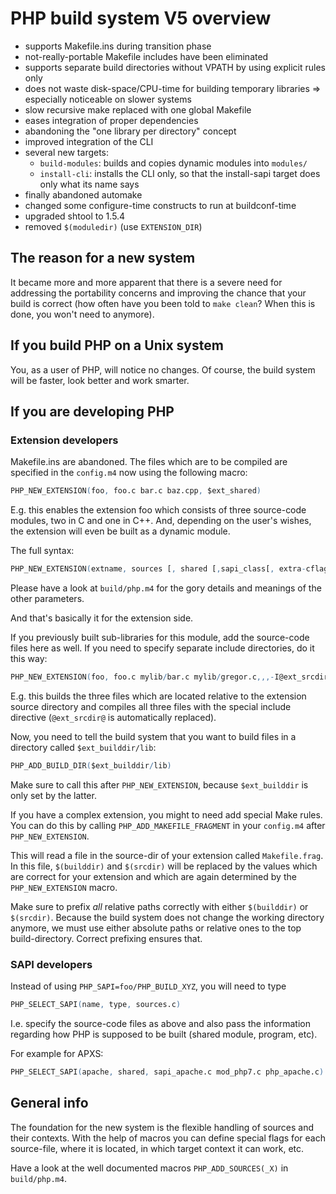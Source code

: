 # PHP build system V5 overview

* supports Makefile.ins during transition phase
* not-really-portable Makefile includes have been eliminated
* supports separate build directories without VPATH by using explicit rules only
* does not waste disk-space/CPU-time for building temporary libraries =>
  especially noticeable on slower systems
* slow recursive make replaced with one global Makefile
* eases integration of proper dependencies
* abandoning the "one library per directory" concept
* improved integration of the CLI
* several new targets:
  * `build-modules`: builds and copies dynamic modules into `modules/`
  * `install-cli`: installs the CLI only, so that the install-sapi target does
    only what its name says
* finally abandoned automake
* changed some configure-time constructs to run at buildconf-time
* upgraded shtool to 1.5.4
* removed `$(moduledir)` (use `EXTENSION_DIR`)

## The reason for a new system

It became more and more apparent that there is a severe need for addressing the
portability concerns and improving the chance that your build is correct (how
often have you been told to `make clean`? When this is done, you won't need to
anymore).

## If you build PHP on a Unix system

You, as a user of PHP, will notice no changes. Of course, the build system will
be faster, look better and work smarter.

## If you are developing PHP

### Extension developers

Makefile.ins are abandoned. The files which are to be compiled are specified in
the `config.m4` now using the following macro:

```m4
PHP_NEW_EXTENSION(foo, foo.c bar.c baz.cpp, $ext_shared)
```

E.g. this enables the extension foo which consists of three source-code modules,
two in C and one in C++. And, depending on the user's wishes, the extension will
even be built as a dynamic module.

The full syntax:

```m4
PHP_NEW_EXTENSION(extname, sources [, shared [,sapi_class[, extra-cflags]]])
```

Please have a look at `build/php.m4` for the gory details and meanings of the
other parameters.

And that's basically it for the extension side.

If you previously built sub-libraries for this module, add the source-code files
here as well. If you need to specify separate include directories, do it this
way:

```m4
PHP_NEW_EXTENSION(foo, foo.c mylib/bar.c mylib/gregor.c,,,-I@ext_srcdir@/lib)
```

E.g. this builds the three files which are located relative to the extension
source directory and compiles all three files with the special include directive
(`@ext_srcdir@` is automatically replaced).

Now, you need to tell the build system that you want to build files in a
directory called `$ext_builddir/lib`:

```m4
PHP_ADD_BUILD_DIR($ext_builddir/lib)
```

Make sure to call this after `PHP_NEW_EXTENSION`, because `$ext_builddir` is
only set by the latter.

If you have a complex extension, you might to need add special Make rules. You
can do this by calling `PHP_ADD_MAKEFILE_FRAGMENT` in your `config.m4` after
`PHP_NEW_EXTENSION`.

This will read a file in the source-dir of your extension called
`Makefile.frag`. In this file, `$(builddir)` and `$(srcdir)` will be replaced by
the values which are correct for your extension and which are again determined
by the `PHP_NEW_EXTENSION` macro.

Make sure to prefix *all* relative paths correctly with either `$(builddir)` or
`$(srcdir)`. Because the build system does not change the working directory
anymore, we must use either absolute paths or relative ones to the top
build-directory. Correct prefixing ensures that.

### SAPI developers

Instead of using `PHP_SAPI=foo/PHP_BUILD_XYZ`, you will need to type

```m4
PHP_SELECT_SAPI(name, type, sources.c)
```

I.e. specify the source-code files as above and also pass the information
regarding how PHP is supposed to be built (shared module, program, etc).

For example for APXS:

```m4
PHP_SELECT_SAPI(apache, shared, sapi_apache.c mod_php7.c php_apache.c)
```

## General info

The foundation for the new system is the flexible handling of sources and their
contexts. With the help of macros you can define special flags for each
source-file, where it is located, in which target context it can work, etc.

Have a look at the well documented macros `PHP_ADD_SOURCES(_X)` in
`build/php.m4`.
